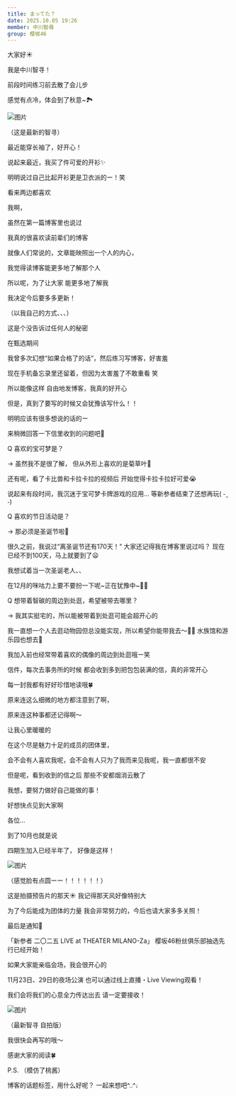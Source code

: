 ```yaml
---
title: まってた？
date: 2025.10.05 19:26
member: 中川智尋
group: 樱坂46
---
```


大家好☀️

我是中川智寻！





前段时间练习前去散了会儿步

感觉有点冷，体会到了秋意~🏞️







![图片](https://sakurazaka46.com/files/14/diary/s46/blog/moblog/202510/mob9c7Rsg.jpg)

（这是最新的智寻）



最近能穿长袖了，好开心！






说起来最近，我买了件可爱的开衫✨

明明说过自己比起开衫更是卫衣派的ー！笑

看来两边都喜欢








我啊，

虽然在第一篇博客里也说过

我真的很喜欢读前辈们的博客







就像人们常说的，文章能映照出一个人的内心，


我觉得读博客能更多地了解那个人








所以呢，为了让大家
能更多地了解我





我决定今后要多多更新！

（以我自己的方式、、、）









这是个没告诉过任何人的秘密



在甄选期间

我曾多次幻想“如果合格了的话”，然后练习写博客，好害羞

现在手机备忘录里还留着，但因为太害羞了不敢重看 笑









所以能像这样
自由地发博客，我真的好开心

但是，真到了要写的时候又会犹豫该写什么！！

明明应该有很多想说的话的ー












来稍微回答一下信里收到的问题吧📮






Q 喜欢的宝可梦是？


→ 虽然我不是很了解，
但从外形上喜欢的是菊草叶🌱‬‪

还有呢，看了卡比兽和卡拉卡拉的视频后
开始觉得卡拉卡拉好可爱😭

说起来有段时间，我沉迷于宝可梦卡牌游戏的应用…
等新参者结束了还想再玩(  ֊  ̫ ֊)




Q 喜欢的节日活动是？


→ 那必须是圣诞节啦🎄

很久之前，我说过“离圣诞节还有170天！”
大家还记得我在博客里说过吗？
现在已经不到100天，马上就要到了😦


我想试着当一次圣诞老人、、

在12月的咪咕力上要不要扮一下呢~正在犹豫中~🎅🏻





Q 想带着智碳的周边到处逛，希望被带去哪里？


→ 我其实挺宅的，所以能被带着到处逛可能会超开心的

我一直想一个人去逛动物园但总没能实现，所以希望你能带我去〜🤝🏻 水族馆和游乐园也想去🎡

我加入前也经常带着喜欢的偶像的周边到处逛哦ー笑









信件，每次去事务所的时候
都会收到多到把包包装满的信，真的非常开心

每一封我都有好好珍惜地读哦🍀






原来连这么细微的地方都注意到了啊，

原来连这种事都还记得啊〜

让我心里暖暖的






在这个尽是魅力十足的成员的团体里，

会不会有人喜欢我呢，会不会有人只为了我而来见我呢，我一直都很不安





但是呢，看到收到的信之后
那些不安都烟消云散了

我想，要努力做好自己能做的事！





好想快点见到大家啊





















各位…



到了10月也就是说

四期生加入已经半年了，
好像是这样！





![图片](https://sakurazaka46.com/files/14/diary/s46/blog/moblog/202510/mobp26lGo.jpg)

（感觉脸有点圆ーー！！！！！！）



这是拍摄预告片的那天☀️
我记得那天风好像特别大


为了今后能成为团体的力量
我会非常努力的，今后也请大家多多关照！











最后是通知📢




「新参者 二〇二五 LIVE at THEATER MILANO-Za」 樱坂46粉丝俱乐部抽选先行已经开始！

如果大家能亲临会场，我会很开心的

11月23日、29日的夜场公演
也可以通过线上直播・Live Viewing观看！

我们会将我们的心意全力传达出去
请一定要接收！












![图片](https://sakurazaka46.com/files/14/diary/s46/blog/moblog/202510/mobElVBjd.jpg)


（最新智寻 自拍版）








我很快会再写的哦〜

感谢大家的阅读🍀






P.S. （模仿了桃酱）

博客的话题标签，用什么好呢？
一起来想吧^..^♩
